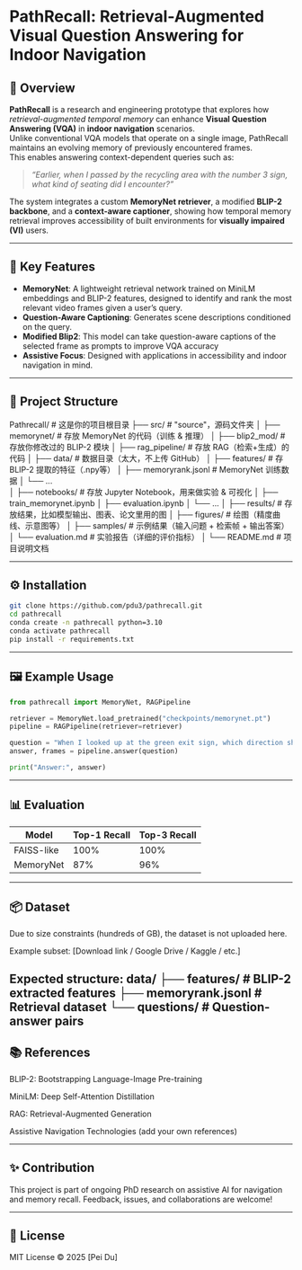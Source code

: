 # PathRecall: Retrieval-Augmented Visual Question Answering for Indoor Navigation

## 📝 Overview
**PathRecall** is a research and engineering prototype that explores how *retrieval-augmented temporal memory* can enhance **Visual Question Answering (VQA)** in **indoor navigation** scenarios.  
Unlike conventional VQA models that operate on a single image, PathRecall maintains an evolving memory of previously encountered frames.  
This enables answering context-dependent queries such as:  
> *“Earlier, when I passed by the recycling area with the number 3 sign, what kind of seating did I encounter?”*

The system integrates a custom **MemoryNet retriever**, a modified **BLIP-2 backbone**, and a **context-aware captioner**, showing how temporal memory retrieval improves accessibility of built environments for **visually impaired (VI)** users.

---

## 🔑 Key Features
- **MemoryNet**: A lightweight retrieval network trained on MiniLM embeddings and BLIP-2 features, designed to identify and rank the most relevant video frames given a user’s query.  
- **Question-Aware Captioning**: Generates scene descriptions conditioned on the query.  
- **Modified Blip2**: This model can take question-aware captions of the selected frame as prompts to improve VQA accuracy  
- **Assistive Focus**: Designed with applications in accessibility and indoor navigation in mind.  

---

## 📂 Project Structure
Pathrecall/                 # 这是你的项目根目录
├── src/                    # "source"，源码文件夹
│   ├── memorynet/          # 存放 MemoryNet 的代码（训练 & 推理）
│   ├── blip2_mod/          # 存放你修改过的 BLIP-2 模块
│   ├── rag_pipeline/       # 存放 RAG（检索+生成）的代码
│
├── data/                   # 数据目录（太大，不上传 GitHub）
│   ├── features/           # 存 BLIP-2 提取的特征（.npy等）
│   ├── memoryrank.jsonl    # MemoryNet 训练数据
│   └── ...                 
│
├── notebooks/              # 存放 Jupyter Notebook，用来做实验 & 可视化
│   ├── train_memorynet.ipynb
│   ├── evaluation.ipynb
│   └── ...
│
├── results/                # 存放结果，比如模型输出、图表、论文里用的图
│   ├── figures/            # 绘图（精度曲线、示意图等）
│   ├── samples/            # 示例结果（输入问题 + 检索帧 + 输出答案）
│   └── evaluation.md       # 实验报告（详细的评价指标）
│
└── README.md               # 项目说明文档


---

## ⚙️ Installation
```bash
git clone https://github.com/pdu3/pathrecall.git
cd pathrecall
conda create -n pathrecall python=3.10
conda activate pathrecall
pip install -r requirements.txt
```
---

## 🖼️ Example Usage
```python
from pathrecall import MemoryNet, RAGPipeline

retriever = MemoryNet.load_pretrained("checkpoints/memorynet.pt")
pipeline = RAGPipeline(retriever=retriever)

question = "When I looked up at the green exit sign, which direction should I have gone?"
answer, frames = pipeline.answer(question)

print("Answer:", answer)
```
---

## 📊 Evaluation

| Model      | Top-1 Recall | Top-3 Recall |
| ---------- | ------------ | ------------ |
| FAISS-like | 100%         | 100%         |
| MemoryNet  | 87%          | 96%          |

---

## 📦 Dataset

Due to size constraints (hundreds of GB), the dataset is not uploaded here.

Example subset: [Download link / Google Drive / Kaggle / etc.]

Expected structure:
data/
├── features/        # BLIP-2 extracted features
├── memoryrank.jsonl # Retrieval dataset
└── questions/       # Question-answer pairs
---

## 📚 References

BLIP-2: Bootstrapping Language-Image Pre-training

MiniLM: Deep Self-Attention Distillation

RAG: Retrieval-Augmented Generation

Assistive Navigation Technologies
 (add your own references)

---
## ✨ Contribution

This project is part of ongoing PhD research on assistive AI for navigation and memory recall.
Feedback, issues, and collaborations are welcome!

---
## 📄 License
MIT License © 2025 [Pei Du]
 


